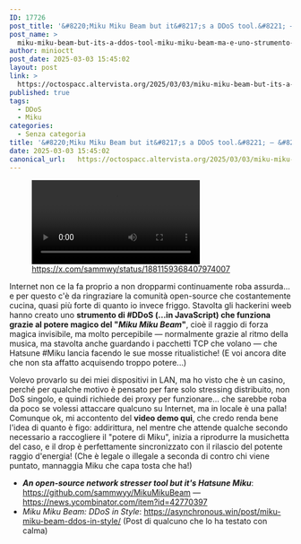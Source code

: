 ```yaml
---
ID: 17726
post_title: '&#8220;Miku Miku Beam but it&#8217;s a DDoS tool.&#8221; — &#8220;Miku Miku Beam ma è uno strumento di DDoS.&#8221;'
post_name: >
  miku-miku-beam-but-its-a-ddos-tool-miku-miku-beam-ma-e-uno-strumento-di-ddos
author: minioctt
post_date: 2025-03-03 15:45:02
layout: post
link: >
  https://octospacc.altervista.org/2025/03/03/miku-miku-beam-but-its-a-ddos-tool-miku-miku-beam-ma-e-uno-strumento-di-ddos/
published: true
tags:
  - DDoS
  - Miku
categories:
  - Senza categoria
title: '&#8220;Miku Miku Beam but it&#8217;s a DDoS tool.&#8221; — &#8220;Miku Miku Beam ma è uno strumento di DDoS.&#8221;'
date: 2025-03-03 15:45:02
canonical_url:   https://octospacc.altervista.org/2025/03/03/miku-miku-beam-but-its-a-ddos-tool-miku-miku-beam-ma-e-uno-strumento-di-ddos/
---
```

<!-- wp:video {"id":17731,"loop":true} -->
<figure class="wp-block-video"><video controls loop src="{{site.cdnurl}}/assets/uploads/2025/03/wp-1741013391282.mp4"></video><figcaption class="wp-element-caption"><a href="https://x.com/sammwy/status/1881159368407974007">https://x.com/sammwy/status/1881159368407974007</a></figcaption></figure>
<!-- /wp:video -->

<!-- wp:paragraph -->
<p>Internet non ce la fa proprio a non dropparmi continuamente roba assurda... e per questo c'è da ringraziare la comunità open-source che costantemente cucina, quasi più forte di quanto io invece friggo. Stavolta gli hackerini weeb hanno creato uno <strong>strumento di #DDoS (...in JavaScript) che funziona grazie al potere magico del "<em>Miku Miku Beam</em>"</strong>, cioè il raggio di forza magica invisibile, ma molto percepibile — normalmente grazie al ritmo della musica, ma stavolta anche guardando i pacchetti TCP che volano — che Hatsune #Miku lancia facendo le sue mosse ritualistiche! (E voi ancora dite che non sta affatto acquisendo troppo potere...)</p>
<!-- /wp:paragraph -->

<!-- wp:paragraph -->
<p>Volevo provarlo su dei miei dispositivi in LAN, ma ho visto che è un casino, perché per qualche motivo è pensato per fare solo stressing distribuito, non DoS singolo, e quindi richiede dei proxy per funzionare... che sarebbe roba da poco se volessi attaccare qualcuno su Internet, ma in locale è una palla! Comunque ok, mi accontento del <strong>video demo qui</strong>, che credo renda bene l'idea di quanto è figo: addirittura, nel mentre che attende qualche secondo necessario a raccogliere il "potere di Miku", inizia a riprodurre la musichetta del caso, e il drop è perfettamente sincronizzato con il rilascio del potente raggio d'energia! (Che è legale o illegale a seconda di contro chi viene puntato, mannaggia Miku che capa tosta che ha!)</p>
<!-- /wp:paragraph -->

<!-- wp:list -->
<ul class="wp-block-list"><!-- wp:list-item -->
<li><em><strong>An open-source network stresser tool but it's Hatsune Miku</strong></em>: <a href="https://github.com/sammwyy/MikuMikuBeam">https://github.com/sammwyy/MikuMikuBeam</a> — <a href="https://news.ycombinator.com/item?id=42770397">https://news.ycombinator.com/item?id=42770397</a></li>
<!-- /wp:list-item -->

<!-- wp:list-item -->
<li><em>Miku Miku Beam: DDoS in Style</em>: <a href="https://asynchronous.win/post/miku-miku-beam-ddos-in-style/">https://asynchronous.win/post/miku-miku-beam-ddos-in-style/</a> (Post di qualcuno che lo ha testato con calma)</li>
<!-- /wp:list-item --></ul>
<!-- /wp:list -->